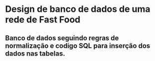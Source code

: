 # Design de banco de dados de uma rede de Fast Food

## Banco de dados seguindo regras de normalização e codigo SQL para inserção dos dados nas tabelas.
